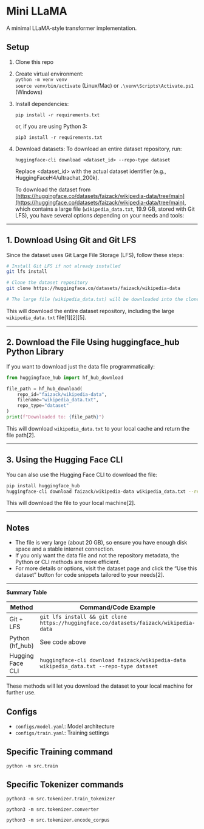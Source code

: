# Mini LLaMA

A minimal LLaMA-style transformer implementation.

## Setup
1. Clone this repo
2. Create virtual environment:  
   `python -m venv venv`  
   `source venv/bin/activate` (Linux/Mac) or `.\venv\Scripts\Activate.ps1` (Windows)
3. Install dependencies:  
   ```
   pip install -r requirements.txt
   ```
   or, if you are using Python 3:
   ```
   pip3 install -r requirements.txt
   ```
4. Download datasets:
   To download an entire dataset repository, run:
   ```
   huggingface-cli download <dataset_id> --repo-type dataset
   ```
   Replace <dataset_id> with the actual dataset identifier (e.g., HuggingFaceH4/ultrachat_200k).

   To download the dataset from [https://huggingface.co/datasets/faizack/wikipedia-data/tree/main](https://huggingface.co/datasets/faizack/wikipedia-data/tree/main), which contains a large file (`wikipedia_data.txt`, 19.9 GB, stored with Git LFS), you have several options depending on your needs and tools:

---

## 1. **Download Using Git and Git LFS**

Since the dataset uses Git Large File Storage (LFS), follow these steps:

```bash
# Install Git LFS if not already installed
git lfs install

# Clone the dataset repository
git clone https://huggingface.co/datasets/faizack/wikipedia-data

# The large file (wikipedia_data.txt) will be downloaded into the cloned directory
```
This will download the entire dataset repository, including the large `wikipedia_data.txt` file[1][2][5].

---

## 2. **Download the File Using huggingface_hub Python Library**

If you want to download just the data file programmatically:

```python
from huggingface_hub import hf_hub_download

file_path = hf_hub_download(
    repo_id="faizack/wikipedia-data",
    filename="wikipedia_data.txt",
    repo_type="dataset"
)
print(f"Downloaded to: {file_path}")
```
This will download `wikipedia_data.txt` to your local cache and return the file path[2].

---

## 3. **Using the Hugging Face CLI**

You can also use the Hugging Face CLI to download the file:

```bash
pip install huggingface_hub
huggingface-cli download faizack/wikipedia-data wikipedia_data.txt --repo-type dataset
```
This will download the file to your local machine[2].

---

## **Notes**

- The file is very large (about 20 GB), so ensure you have enough disk space and a stable internet connection.
- If you only want the data file and not the repository metadata, the Python or CLI methods are more efficient.
- For more details or options, visit the dataset page and click the “Use this dataset” button for code snippets tailored to your needs[2].

---

**Summary Table**

| Method              | Command/Code Example                                                                 |
|---------------------|--------------------------------------------------------------------------------------|
| Git + LFS           | `git lfs install && git clone https://huggingface.co/datasets/faizack/wikipedia-data`|
| Python (hf_hub)     | See code above                                                                      |
| Hugging Face CLI    | `huggingface-cli download faizack/wikipedia-data wikipedia_data.txt --repo-type dataset`|

These methods will let you download the dataset to your local machine for further use.

## Configs
- `configs/model.yaml`: Model architecture
- `configs/train.yaml`: Training settings

## Specific Training command
```
python -m src.train
```
## Specific Tokenizer commands

```
python3 -m src.tokenizer.train_tokenizer

python3 -m src.tokenizer.converter

python3 -m src.tokenizer.encode_corpus
```